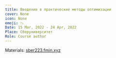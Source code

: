 ```yaml
---
title: Введение в практические методы оптимизации
cover: None
icon: None
emoji: 📉
Date: 15 Mar, 2022 - 24 Apr, 2022
Place: Сберуниверситет
Role: Course author
---
```


Materials: [sber223.fmin.xyz](http://sber223.fmin.xyz/)
